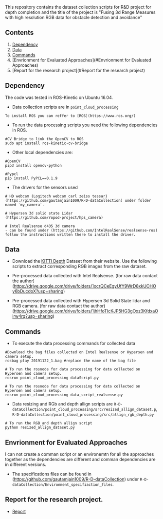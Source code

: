 This repository contains the dataset collection scripts for R&D project for depth completion and the title of the project is "Fusing 3d Range Measures with high resolution RGB data for obstacle detection and avoidance" 

## Contents
1. [Dependency](#dependency)
0. [Data](#data)
0. [Commands](#commands)
0. [Envrionment for Evaluated Approaches](#Envrionment for Evaluated Approaches)
0. [Report for the research project](#Report for the research project)


## Dependency
The code was tested in ROS-Kinetic on Ubuntu 16.04.

- Data collection scripts are in `point_cloud_processing` 
```
To install ROS you can reffer to [ROS](https://www.ros.org/)
```
- To run the data processing scripts you need the following dependencies in ROS. 
```
#CV Bridge to link the OpenCV to ROS
sudo apt install ros-kinetic-cv-bridge
```
- Other local dependencies are: 
```
#OpenCV
pip3 install opencv-python

#Pypcl
pip install PyPCL==0.1.9 
```

- The drivers for the sensors used 

```
# HD webcam (Logitech webcam carl zeiss tessar)
(https://github.com/gautamjain1009/R-D-dataCollection) under folder named `my_camera`. 
 
# Hypersen 3d solid state Lidar
(https://github.com/ropod-project/hps_camera)

# Intel Realsense d435 3d camera 
- can be found under (https://github.com/IntelRealSense/realsense-ros) follow the instructions written there to install the driver. 
```

## Data
- Download the [KITTI Depth](http://www.cvlibs.net/datasets/kitti/eval_depth.php?benchmark=depth_completion) Dataset from their website. Use the following scripts to extract corresponding RGB images from the raw dataset. 

- Pre-processed data collected with Intel Realsense. (for raw data contact the author)
(https://drive.google.com/drive/folders/1ocrQCeEgyUfY9WrD8xkUOHOy6bDucdoX?usp=sharing)  

- Pre-processed data collected with Hypersen 3d Solid State lidar and RGB camera. (for raw data contact the author) 
(https://drive.google.com/drive/folders/1jhHfoTIcKJP5HG3gOxz3KfdxaOirw4rq?usp=sharing)

## Commands
- To execute the data processing commands for collected data
```
#Download the bag files collected on Intel Realsense or Hypersen and camera setup.   
rosbag play 20191122_1.bag #replace the name of the bag file

# To run the rosnode for data processing for data collected on Hypersen and camera setup.
rosrun point_cloud_processing dataScript.py 

# To run the rosnode for data processing for data collected on Hypersen and camera setup.
rosrun point_cloud_processing data_script_realsense.py
```
- Data resizing and RGb and depth allign scripts are `R-D-dataCollection/point_cloud_processing/src/resized_allign_dataset.p`, `R-D-dataCollection/point_cloud_processing/src/allign_rgb_depth.py`

```
# To run the RGB and depth allign script 
python resized_allign_dataset.py 
```

## Envrionment for Evaluated Approaches
I can not create a comman script or an environemtn for all the approaches together as the dependencies are different and comman dependencies are in different versions.

- The specifications files can be found in (https://github.com/gautamjain1009/R-D-dataCollection) under `R-D-dataCollection/Environment_specifiaction_files`.

## Report for the research project. 

- [Report](https://github.com/gautamjain1009/R-D-dataCollection/tree/master/report) 



